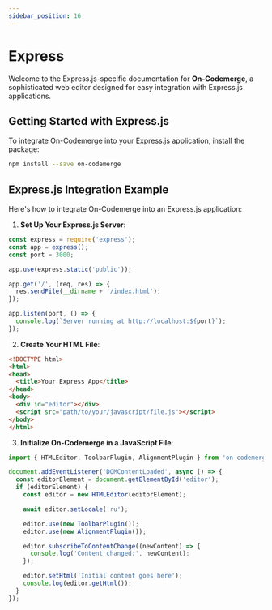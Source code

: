 ```yaml
---
sidebar_position: 16
---
```


# Express

Welcome to the Express.js-specific documentation for **On-Codemerge**, a sophisticated web editor designed for easy integration with Express.js applications.

## Getting Started with Express.js

To integrate On-Codemerge into your Express.js application, install the package:

```bash
npm install --save on-codemerge
```

## Express.js Integration Example

Here's how to integrate On-Codemerge into an Express.js application:

1. **Set Up Your Express.js Server**:

```javascript title="app.js"
const express = require('express');
const app = express();
const port = 3000;

app.use(express.static('public'));

app.get('/', (req, res) => {
  res.sendFile(__dirname + '/index.html');
});

app.listen(port, () => {
  console.log(`Server running at http://localhost:${port}`);
});
```

2. **Create Your HTML File**:

```html title="public/index.html"
<!DOCTYPE html>
<html>
<head>
  <title>Your Express App</title>
</head>
<body>
  <div id="editor"></div>
  <script src="path/to/your/javascript/file.js"></script>
</body>
</html>
```

3. **Initialize On-Codemerge in a JavaScript File**:

```javascript title="public/path/to/your/javascript/file.js"
import { HTMLEditor, ToolbarPlugin, AlignmentPlugin } from 'on-codemerge';

document.addEventListener('DOMContentLoaded', async () => {
  const editorElement = document.getElementById('editor');
  if (editorElement) {
    const editor = new HTMLEditor(editorElement);

    await editor.setLocale('ru');

    editor.use(new ToolbarPlugin());
    editor.use(new AlignmentPlugin());

    editor.subscribeToContentChange((newContent) => {
      console.log('Content changed:', newContent);
    });

    editor.setHtml('Initial content goes here');
    console.log(editor.getHtml());
  }
});
```
